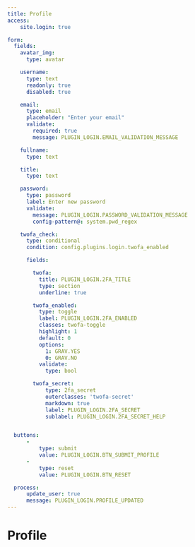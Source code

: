 ```yaml
---
title: Profile
access:
    site.login: true

form:
  fields:
    avatar_img:
      type: avatar

    username:
      type: text
      readonly: true
      disabled: true

    email:
      type: email
      placeholder: "Enter your email"
      validate:
        required: true
        message: PLUGIN_LOGIN.EMAIL_VALIDATION_MESSAGE

    fullname:
      type: text

    title:
      type: text

    password:
      type: password
      label: Enter new password
      validate:
        message: PLUGIN_LOGIN.PASSWORD_VALIDATION_MESSAGE
        config-pattern@: system.pwd_regex

    twofa_check:
      type: conditional
      condition: config.plugins.login.twofa_enabled

      fields:

        twofa:
          title: PLUGIN_LOGIN.2FA_TITLE
          type: section
          underline: true

        twofa_enabled:
          type: toggle
          label: PLUGIN_LOGIN.2FA_ENABLED
          classes: twofa-toggle
          highlight: 1
          default: 0
          options:
            1: GRAV.YES
            0: GRAV.NO
          validate:
            type: bool

        twofa_secret:
            type: 2fa_secret
            outerclasses: 'twofa-secret'
            markdown: true
            label: PLUGIN_LOGIN.2FA_SECRET
            sublabel: PLUGIN_LOGIN.2FA_SECRET_HELP


  buttons:
      -
          type: submit
          value: PLUGIN_LOGIN.BTN_SUBMIT_PROFILE
      -
          type: reset
          value: PLUGIN_LOGIN.BTN_RESET

  process:
      update_user: true
      message: PLUGIN_LOGIN.PROFILE_UPDATED
---
```


# Profile
